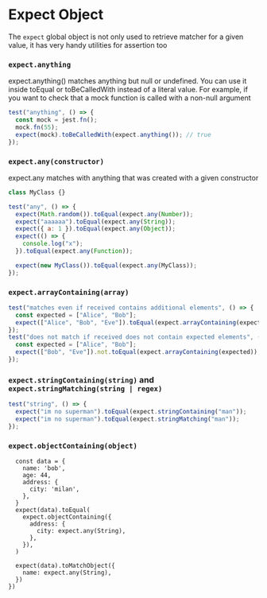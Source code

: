 # Expect Object

The `expect` global object is not only used to retrieve matcher for a given value, it has very handy utilities for assertion too

### `expect.anything`

expect.anything() matches anything but null or undefined. You can use it inside toEqual or toBeCalledWith instead of a literal value. For example, if you want to check that a mock function is called with a non-null argument

```js
test("anything", () => {
  const mock = jest.fn();
  mock.fn(55);
  expect(mock).toBeCalledWith(expect.anything()); // true
});
```

### `expect.any(constructor)`

expect.any matches with anything that was created with a given constructor

```js
class MyClass {}

test("any", () => {
  expect(Math.random()).toEqual(expect.any(Number));
  expect("aaaaaa").toEqual(expect.any(String));
  expect({ a: 1 }).toEqual(expect.any(Object));
  expect(() => {
    console.log("x");
  }).toEqual(expect.any(Function));

  expect(new MyClass()).toEqual(expect.any(MyClass));
});
```

### `expect.arrayContaining(array)`

```js
test("matches even if received contains additional elements", () => {
  const expected = ["Alice", "Bob"];
  expect(["Alice", "Bob", "Eve"]).toEqual(expect.arrayContaining(expected));
});
test("does not match if received does not contain expected elements", () => {
  const expected = ["Alice", "Bob"];
  expect(["Bob", "Eve"]).not.toEqual(expect.arrayContaining(expected));
});
```

### `expect.stringContaining(string)` and `expect.stringMatching(string | regex)`

```js
test("string", () => {
  expect("im no superman").toEqual(expect.stringContaining("man"));
  expect("im no superman").toEqual(expect.stringMatching("man"));
});
```

### `expect.objectContaining(object)`

```js', () => {
  const data = {
    name: 'bob',
    age: 44,
    address: {
      city: 'milan',
    },
  }
  expect(data).toEqual(
    expect.objectContaining({
      address: {
        city: expect.any(String),
      },
    }),
  )

  expect(data).toMatchObject({
    name: expect.any(String),
  })
})
```
